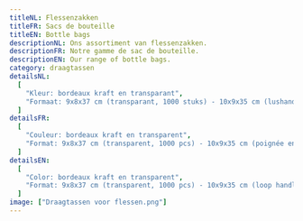 ```yaml
---
titleNL: Flessenzakken
titleFR: Sacs de bouteille
titleEN: Bottle bags
descriptionNL: Ons assortiment van flessenzakken.
descriptionFR: Notre gamme de sac de bouteille.
descriptionEN: Our range of bottle bags.
category: draagtassen
detailsNL:
  [
    "Kleur: bordeaux kraft en transparant",
    "Formaat: 9x8x37 cm (transparant, 1000 stuks) - 10x9x35 cm (lushandvat, 25 stuks) - 10x8x41 cm (blokbodem kraft, 250 stuks)",
  ]
detailsFR:
  [
    "Couleur: bordeaux kraft en transparent",
    "Format: 9x8x37 cm (transparent, 1000 pcs) - 10x9x35 cm (poignée en boucle, 25 pcs) - 10x8x41 cm (sac kraft fond bloc, 250 pcs)",
  ]
detailsEN:
  [
    "Color: bordeaux kraft en transparent",
    "Format: 9x8x37 cm (transparent, 1000 pcs) - 10x9x35 cm (loop handle, 25 pcs) - 10x8x41 cm (block bottom kraft, 250 pcs)",
  ]
image: ["Draagtassen voor flessen.png"]
---
```

